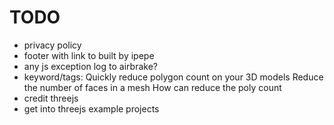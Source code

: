 # TODO
 - privacy policy
 - footer with link to built by ipepe
 - any js exception log to airbrake?
 - keyword/tags: Quickly reduce polygon count on your 3D models Reduce the number of faces in a mesh How can reduce the poly count
 - credit threejs
 - get into threejs example projects
 
